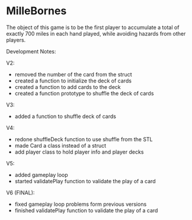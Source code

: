 # MilleBornes
The object of this game is to be the first player to accumulate a total of exactly 700 miles in each hand played, while avoiding hazards from other players.

Development Notes:

V2:
- removed the number of the card from the struct
- created a function to initialize the deck of cards
- created a function to add cards to the deck
- created a function prototype to shuffle the deck of cards

V3:
- added a function to shuffle deck of cards

V4:
- redone shuffleDeck function to use shuffle from the STL
- made Card a class instead of a struct
- add player class to hold player info and player decks

V5:
- added gameplay loop
- started validatePlay function to validate the play of a card

V6 (FINAL): 
- fixed gameplay loop problems form previous versions
- finished validatePlay function to validate the play of a card
